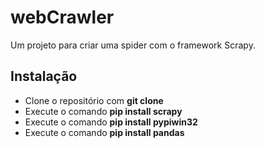 # webCrawler
Um projeto para criar uma spider com o framework Scrapy.

## Instalação
- Clone o repositório com __git clone__
- Execute o comando __pip install scrapy__
- Execute o comando __pip install pypiwin32__
- Execute o comando __pip install pandas__


